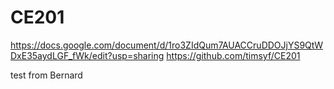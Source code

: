 # CE201
 
https://docs.google.com/document/d/1ro3ZIdQum7AUACCruDDOJjYS9QtWDxE35aydLGF_fWk/edit?usp=sharing
https://github.com/timsyf/CE201


test from Bernard
